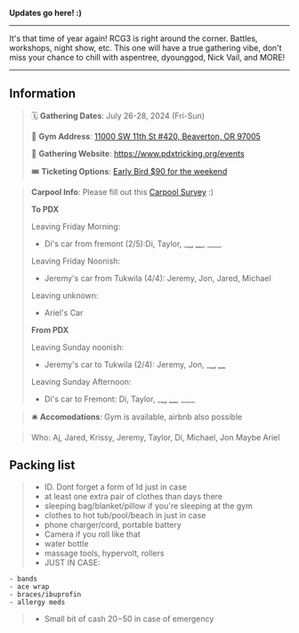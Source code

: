 <!-- # Rose City Gathering 3 Field Trip -->

**Updates go here! :)**

---

It's that time of year again! RCG3 is right around the corner. Battles, workshops, night show, etc. This one will have a true gathering vibe, don't miss your chance to chill with aspentree, dyounggod, Nick Vail, and MORE!

---

## Information

> 🗓️ **Gathering Dates**: July 26-28, 2024 (Fri-Sun)
>
> 🧭 **Gym Address**: [11000 SW 11th St #420, Beaverton, OR 97005](https://maps.app.goo.gl/hW1TofDNsL7oW3k77)
>
> 🔗 **Gathering Website**: https://www.pdxtricking.org/events
>
> 🎟️ **Ticketing Options**: [Early Bird $90 for the weekend](https://www.pdxtricking.org/bounties)

> **Carpool Info**: Please fill out this [Carpool Survey](../forms/pdx/rcg24.html) :)
>
> **To PDX**
>
> Leaving Friday Morning:
>
> - Di's car from fremont (2/5):Di, Taylor, \_**\_, \_\_**, \_\_\_\_
>
> Leaving Friday Noonish:
>
> - Jeremy's car from Tukwila (4/4): Jeremy, Jon, Jared, Michael
>
> Leaving unknown:
>
> - Ariel's Car
>
> **From PDX**
>
> Leaving Sunday noonish:
>
> - Jeremy's car to Tukwila (2/4): Jeremy, Jon, \_**\_, \_\_**
>
> Leaving Sunday Afternoon:
>
> - Di's car to Fremont: Di, Taylor, \_**\_, \_\_**, \_\_\_\_

> 🛎️ **Accomodations**: Gym is available, airbnb also possible

> Who: Aj, Jared, Krissy, Jeremy, Taylor, Di, Michael, Jon
> Maybe Ariel

## Packing list

> - ID. Dont forget a form of Id just in case
> - at least one extra pair of clothes than days there
> - sleeping bag/blanket/pillow if you're sleeping at the gym
> - clothes to hot tub/pool/beach in just in case
> - phone charger/cord, portable battery
> - Camera if you roll like that
> - water bottle
> - massage tools, hypervolt, rollers
> - JUST IN CASE:

    - bands
    - ace wrap
    - braces/ibuprofin
    - allergy meds

> - Small bit of cash $20-$50 in case of emergency
